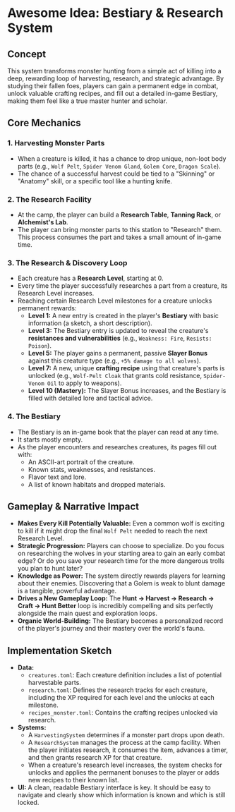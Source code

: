 # Awesome Idea: Bestiary & Research System

## Concept

This system transforms monster hunting from a simple act of killing into a deep, rewarding loop of harvesting, research, and strategic advantage. By studying their fallen foes, players can gain a permanent edge in combat, unlock valuable crafting recipes, and fill out a detailed in-game Bestiary, making them feel like a true master hunter and scholar.

## Core Mechanics

### 1. Harvesting Monster Parts

*   When a creature is killed, it has a chance to drop unique, non-loot body parts (e.g., `Wolf Pelt`, `Spider Venom Gland`, `Golem Core`, `Dragon Scale`).
*   The chance of a successful harvest could be tied to a "Skinning" or "Anatomy" skill, or a specific tool like a hunting knife.

### 2. The Research Facility

*   At the camp, the player can build a **Research Table**, **Tanning Rack**, or **Alchemist's Lab**.
*   The player can bring monster parts to this station to "Research" them. This process consumes the part and takes a small amount of in-game time.

### 3. The Research & Discovery Loop

*   Each creature has a **Research Level**, starting at 0.
*   Every time the player successfully researches a part from a creature, its Research Level increases.
*   Reaching certain Research Level milestones for a creature unlocks permanent rewards:
    *   **Level 1:** A new entry is created in the player's **Bestiary** with basic information (a sketch, a short description).
    *   **Level 3:** The Bestiary entry is updated to reveal the creature's **resistances and vulnerabilities** (e.g., `Weakness: Fire`, `Resists: Poison`).
    *   **Level 5:** The player gains a permanent, passive **Slayer Bonus** against this creature type (e.g., `+5% damage to all wolves`).
    *   **Level 7:** A new, unique **crafting recipe** using that creature's parts is unlocked (e.g., `Wolf-Pelt Cloak` that grants cold resistance, `Spider-Venom Oil` to apply to weapons).
    *   **Level 10 (Mastery):** The Slayer Bonus increases, and the Bestiary is filled with detailed lore and tactical advice.

### 4. The Bestiary

*   The Bestiary is an in-game book that the player can read at any time.
*   It starts mostly empty.
*   As the player encounters and researches creatures, its pages fill out with:
    *   An ASCII-art portrait of the creature.
    *   Known stats, weaknesses, and resistances.
    *   Flavor text and lore.
    *   A list of known habitats and dropped materials.

## Gameplay & Narrative Impact

*   **Makes Every Kill Potentially Valuable:** Even a common wolf is exciting to kill if it might drop the final `Wolf Pelt` needed to reach the next Research Level.
*   **Strategic Progression:** Players can choose to specialize. Do you focus on researching the wolves in your starting area to gain an early combat edge? Or do you save your research time for the more dangerous trolls you plan to hunt later?
*   **Knowledge as Power:** The system directly rewards players for learning about their enemies. Discovering that a Golem is weak to blunt damage is a tangible, powerful advantage.
*   **Drives a New Gameplay Loop:** The **Hunt -> Harvest -> Research -> Craft -> Hunt Better** loop is incredibly compelling and sits perfectly alongside the main quest and exploration loops.
*   **Organic World-Building:** The Bestiary becomes a personalized record of the player's journey and their mastery over the world's fauna.

## Implementation Sketch

*   **Data:**
    *   `creatures.toml`: Each creature definition includes a list of potential harvestable parts.
    *   `research.toml`: Defines the research tracks for each creature, including the XP required for each level and the unlocks at each milestone.
    *   `recipes_monster.toml`: Contains the crafting recipes unlocked via research.
*   **Systems:**
    *   A `HarvestingSystem` determines if a monster part drops upon death.
    *   A `ResearchSystem` manages the process at the camp facility. When the player initiates research, it consumes the item, advances a timer, and then grants research XP for that creature.
    *   When a creature's research level increases, the system checks for unlocks and applies the permanent bonuses to the player or adds new recipes to their known list.
*   **UI:** A clean, readable Bestiary interface is key. It should be easy to navigate and clearly show which information is known and which is still locked.
